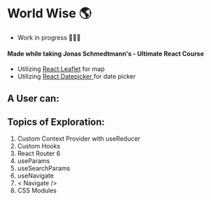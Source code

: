 # World Wise 🌎

- Work in progress 👩🏾‍💻

#### Made while taking Jonas Schmedtmann's - Ultimate React Course

- Utilizing <a href="https://react-leaflet.js.org/">React Leaflet</a> for map
- Utilizing <a href="https://reactdatepicker.com/">React Datepicker </a> for date picker

## A User can:

## Topics of Exploration:

1. Custom Context Provider with useReducer
2. Custom Hooks
3. React Router 6
4. useParams
5. useSearchParams
6. useNavigate
7. < Navigate />
8. CSS Modules
